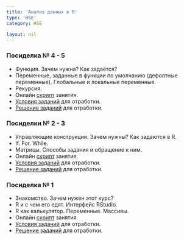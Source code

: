 ```yaml
---
title: 'Анализ данных в R'
type: 'HSE'
category: HSE

layout: nil
---
```


<!--### Посиделка № 7

* [RMarkdown](https://rmarkdown.rstudio.com/). Что это и зачем это нужно?
* [Опции чанков](https://yihui.name/knitr/options/).
* Официальный [гайд](https://bookdown.org/yihui/rmarkdown/r-code.html).
* Краткая [памятка](https://github.com/ahmedushka7/R/raw/master/docs/scripts/hse_data_analysis/sem_5/rmarkdown.pdf).
* Онлайн [скрипт](https://ahmedushka7.github.io/R/scripts/hse_data_analysis/sem_5/RMarkdown.html) с кратким гайдом.
* [Архив]() с кратким гайдом.
-->

<!--### Посиделка № 6

* Алгоритмы [сортировки](https://ahmedushka7.github.io/R/scripts/hse_data_analysis/sem_4/sorts.html) (необязательно).
* Классная [визуализация](https://www.youtube.com/watch?v=Gnp8G1_kO3I) сортировок(необязательно).
* [Книжка про алгоритмы](https://github.com/ahmedushka7/R/raw/master/docs/books/grokaem.PDF.zip) для тех, кто хочет изучить алгоритмы подробнее. Объяснется в ней все очень просто(необязательно).
* Онлайн [скрипт](https://ahmedushka7.github.io/R/scripts/hse_data_analysis/sem_4/other.html) с дополнительным материалам по программированию в R.
-->

### Посиделка № 4 - 5

* Функция. Зачем нужна? Как задаётся?
* Переменные, заданные в функции по умолчанию (дефолтные переменные). Глобальные и локальные переменные.
* Рекурсия.
* Онлайн [скрипт](https://ahmedushka7.github.io/R/scripts/hse_data_analysis/sem_3/function.html) занятия.
* [Условия заданий](https://ahmedushka7.github.io/R/scripts/hse_data_analysis/sem_3/exercises.html) для отработки.
* [Решение заданий](https://ahmedushka7.github.io/R/scripts/hse_data_analysis/sem_3/exercises_solution.html) для отработки.


### Посиделки № 2 - 3

* Управляющие конструкции. Зачем нужны? Как задаются в R.
* If. For. While.
* Матрицы. Способы задания и обращение к ним.
* Онлайн [скрипт](https://ahmedushka7.github.io/R/scripts/hse_data_analysis/sem_2/for_if_while_matrix.html) занятия.
* [Условия заданий](https://ahmedushka7.github.io/R/scripts/hse_data_analysis/sem_2/exercises.html) для отработки.
* [Решение заданий](https://ahmedushka7.github.io/R/scripts/hse_data_analysis/sem_2/exercises_solution.html) для отработки.


### Посиделка № 1 

* Знакомство. Зачем нужен этот курс?
* R и с чем его едят. Интерфейс RStudio.
* R как калькулятор. Переменные. Массивы. 
* Онлайн [скрипт](https://ahmedushka7.github.io/R/scripts/hse_data_analysis/sem_1/introduction_to_R.html) занятия.
* [Условия заданий](https://ahmedushka7.github.io/R/scripts/hse_data_analysis/sem_1/exercises.html) для отработки.
* [Решение заданий](https://ahmedushka7.github.io/R/scripts/hse_data_analysis/sem_1/exercises_solution.html) для отработки.
